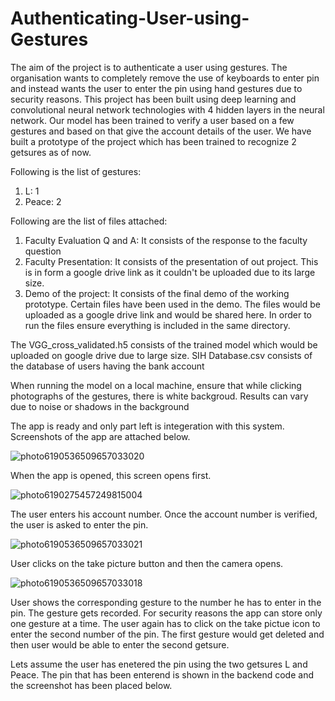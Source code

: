 # Authenticating-User-using-Gestures

The aim of the project is to authenticate a user using gestures. The organisation wants to completely remove the use of keyboards to enter pin and instead wants the user to enter the pin using hand gestures due to security reasons. This project has been built using deep learning and convolutional neural network technologies with 4 hidden layers in the neural network. Our model has been trained to verify a user based on a few gestures and based on that give the account details of the user. We have built a prototype of the project which has been trained to recognize 2 getsures as of now.

Following is the list of gestures:
1) L: 1
2) Peace: 2

Following are the list of files attached:
1) Faculty Evaluation Q and A: It consists of the response to the faculty question
2) Faculty Presentation: It consists of the presentation of out project. This is in form a google drive link as it couldn't be              uploaded due to its large size. 
3) Demo of the project: It consists of the final demo of the working prototype. Certain files have been used in the demo. The files would be uploaded as a google drive link and would be shared here. In order to run the files ensure everything is included in the same directory.


The VGG_cross_validated.h5 consists of the trained model which would be uploaded on google drive due to large size.
SIH Database.csv consists of the database of users having the bank account


When running the model on a local machine, ensure that while clicking photographs of the gestures, there is white backgroud. Results can vary due to noise or shadows in the background

The app is ready and only part left is integeration with this system. Screenshots of the app are attached below.

![photo6190536509657033020](https://user-images.githubusercontent.com/57843558/74012883-455d4180-49b1-11ea-95f3-1a5db13f8966.jpg)

When the app is opened, this screen opens first.

![photo6190275457249815004](https://user-images.githubusercontent.com/57843558/74013181-e1874880-49b1-11ea-9e35-430bfb075901.jpg)

The user enters his account number. Once the account number is verified, the user is asked to enter the pin.

![photo6190536509657033021](https://user-images.githubusercontent.com/57843558/74013578-cff27080-49b2-11ea-9ea2-16f890e29d89.jpg)

User clicks on the take picture button and then the camera opens.

![photo6190536509657033018](https://user-images.githubusercontent.com/57843558/74013748-2f508080-49b3-11ea-8e04-30a434934431.jpg)

User shows the corresponding gesture to the number he has to enter in the pin. The gesture gets recorded. For security reasons the app can store only one gesture at a time. The user again has to click on the take pictue icon to enter the second number of the pin. The first gesture would get deleted and then user would be able to enter the second getsure.

Lets assume the user has enetered the pin using the two getsures L and Peace. The pin that has been enterend is shown in the backend code and the screenshot has been placed below.


